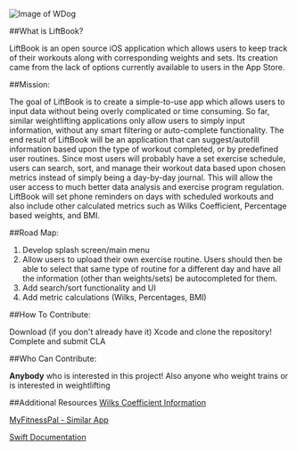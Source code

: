 
![Image of WDog](http://api.ning.com/files/VrVsBTwjNqD9-*m5RW2Tiw5FgaybsvaMWjgqgz5Awj2vW4nc9SwXzS4xQEfC-7sp3*XgIGfzfQgCEBQcy*qz1oH0SOAo*L0M/327565_270195683025819_119636488081740_830029_1535414877_o.jpg)


##What is LiftBook?

LiftBook is an open source iOS application which allows users to keep track of their workouts along with corresponding weights and sets. Its creation came from the lack of options currently available to users in the App Store. 


##Mission:

The goal of LiftBook is to create a simple-to-use app which allows users to input data without being overly complicated or time consuming. So far, similar weightlifting applications only allow users to simply input information, without any smart filtering or auto-complete functionality. The end result of LiftBook will be an application that can suggest/autofill information based upon the type of workout completed, or by predefined user routines. Since most users will probably have a set exercise schedule, users can search, sort, and manage their workout data based upon chosen metrics instead of simply being a day-by-day journal. This will allow the user access to much better data analysis and exercise program regulation. LiftBook will set phone reminders on days with scheduled workouts and also include other calculated metrics such as Wilks Coefficient, Percentage based weights, and BMI.


##Road Map:

1. Develop splash screen/main menu
2. Allow users to upload their own exercise routine. Users should then be able to select that same type of routine for a different day and have all the information (other than weights/sets) be autocompleted for them.
3. Add search/sort functionality and UI
4. Add metric calculations (Wilks, Percentages, BMI)

##How To Contribute:

Download (if you don't already have it) Xcode and clone the repository! Complete and submit CLA

##Who Can Contribute:

**Anybody** who is interested in this project! Also anyone who weight trains or is interested in weightlifting

##Additional Resources
[Wilks Coefficient Information](https://en.wikipedia.org/wiki/Wilks_Coefficient)

[MyFitnessPal - Similar App](https://www.myfitnesspal.com/)

[Swift Documentation](https://developer.apple.com/swift/resources/)
